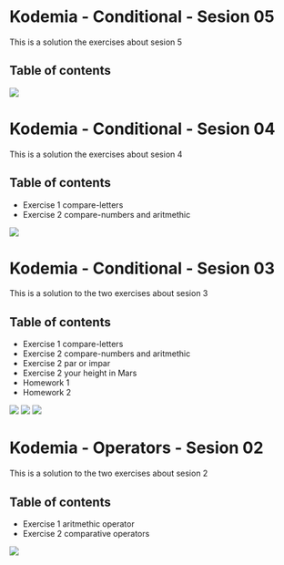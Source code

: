 # Kodemia - Conditional - Sesion 05

This is a solution the exercises about sesion 5

## Table of contents



![](/04_sesion/Exercise1y2.png)

# Kodemia - Conditional - Sesion 04

This is a solution the exercises about sesion 4

## Table of contents

- Exercise 1 compare-letters
- Exercise 2 compare-numbers and aritmethic


![](/04_sesion/Exercise1y2.png)
# Kodemia - Conditional - Sesion 03

This is a solution to the two exercises about sesion 3 

## Table of contents

- Exercise 1 compare-letters
- Exercise 2 compare-numbers and aritmethic
- Exercise 2 par or impar
- Exercise 2 your height in Mars
- Homework 1
- Homework 2

![](/03_sesion/homework1.png)
![](/03_sesion/homework2.png)
![](/03_sesion/sesion_03.png)





# Kodemia - Operators - Sesion 02

This is a solution to the two exercises about sesion 2 

## Table of contents

- Exercise 1 aritmethic operator
- Exercise 2 comparative operators

![](/02_sesion/img/operators.png)
